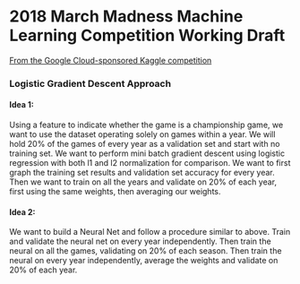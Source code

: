 # 2018 March Madness Machine Learning Competition Working Draft

[From the Google Cloud-sponsored Kaggle competition](https://www.kaggle.com/c/mens-machine-learning-competition-2018)

### Logistic Gradient Descent Approach

#### Idea 1:

Using a feature to indicate whether the game is a championship game, we want to use the dataset operating solely on games within a year.
We will hold 20% of the games of every year as a validation set and start with no training set.
We want to perform mini batch gradient descent using logistic regression with both l1 and l2 normalization for comparison.
We want to first graph the training set results and validation set accuracy for every year.
Then we want to train on all the years and validate on 20% of each year, first using the same weights, then averaging our weights.

#### Idea 2:

We want to build a Neural Net and follow a procedure similar to above. 
Train and validate the neural net on every year independently. 
Then train the neural on all the games, validating on 20% of each season. 
Then train the neural on every year independently, average the weights and validate on 20% of each year. 

